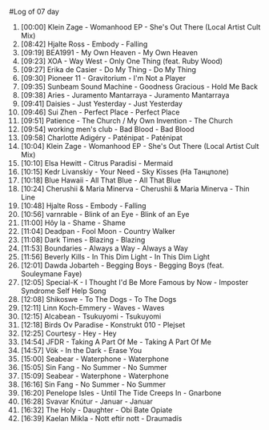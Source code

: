 #Log of 07 day

1. [00:00] Klein Zage - Womanhood EP - She's Out There (Local Artist Cult Mix)
1. [08:42] Hjalte Ross - Embody - Falling
1. [09:19] BEA1991 - My Own Heaven - My Own Heaven
1. [09:23] XOA - Way West - Only One Thing (feat. Ruby Wood)
1. [09:27] Erika de Casier - Do My Thing - Do My Thing
1. [09:30] Pioneer 11 - Gravitorium - I'm Not a Player
1. [09:35] Sunbeam Sound Machine - Goodness Gracious - Hold Me Back
1. [09:38] Aries - Juramento Mantarraya - Juramento Mantarraya
1. [09:41] Daisies - Just Yesterday - Just Yesterday
1. [09:46] Sui Zhen - Perfect Place - Perfect Place
1. [09:51] Patience - The Church / My Own Invention - The Church
1. [09:54] working men's club - Bad Blood - Bad Blood
1. [09:58] Charlotte Adigéry - Paténipat - Paténipat
1. [10:04] Klein Zage - Womanhood EP - She's Out There (Local Artist Cult Mix)
1. [10:10] Elsa Hewitt - Citrus Paradisi - Mermaid
1. [10:15] Kedr Livanskiy - Your Need - Sky Kisses (На Танцполе)
1. [10:18] Blue Hawaii - All That Blue - All That Blue
1. [10:24] Cherushii & Maria Minerva - Cherushii & Maria Minerva - Thin Line
1. [10:48] Hjalte Ross - Embody - Falling
1. [10:56] varnrable - Blink of an Eye - Blink of an Eye
1. [11:00] Hôy la - Shame - Shame
1. [11:04] Deadpan - Fool Moon - Country Walker
1. [11:08] Dark Times - Blazing - Blazing
1. [11:53] Boundaries - Always a Way - Always a Way
1. [11:56] Beverly Kills - In This Dim Light - In This Dim Light
1. [12:01] Dawda Jobarteh - Begging Boys - Begging Boys (feat. Souleymane Faye)
1. [12:05] Special-K - I Thought I'd Be More Famous by Now - Imposter Syndrome Self Help Song
1. [12:08] Shikoswe - To The Dogs - To The Dogs
1. [12:11] Linn Koch-Emmery - Waves - Waves
1. [12:15] Alcabean - Tsukuyomi - Tsukuyomi
1. [12:18] Birds Ov Paradise - Konstrukt 010 - Plejset
1. [12:25] Courtesy - Hey - Hey
1. [14:54] JFDR - Taking A Part Of Me - Taking A Part Of Me
1. [14:57] Vök - In the Dark - Erase You
1. [15:00] Seabear - Waterphone - Waterphone
1. [15:05] Sin Fang - No Summer - No Summer
1. [15:09] Seabear - Waterphone - Waterphone
1. [16:16] Sin Fang - No Summer - No Summer
1. [16:20] Penelope Isles - Until The Tide Creeps In - Gnarbone
1. [16:28] Svavar Knútur - Januar - Januar
1. [16:32] The Holy - Daughter - Obi Bate Opiate
1. [16:39] Kaelan Mikla - Nott eftir nott - Draumadís
